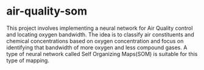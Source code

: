# air-quality-som
This project involves implementing a neural network for Air Quality control and locating oxygen bandwidth. The idea is to classify air constituents and chemical concentrations based on oxygen concentration and focus on identifying that bandwidth of more oxygen and less compound gases.
A type of neural network called Self Organizing Maps(SOM) is suitable for this type of mapping.
